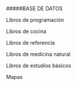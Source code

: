 #####BASE DE DATOS

Libros de programación

Libros de cocina

Libros de referencia

Libros de medicina natural

Libros de estudios básicos

Mapas
